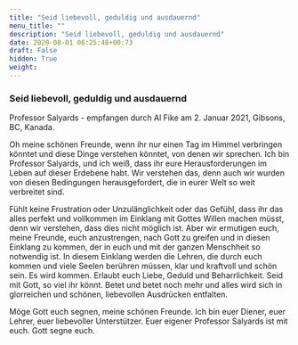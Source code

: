 ```yaml
---
title: "Seid liebevoll, geduldig und ausdauernd"
menu_title: ""
description: "Seid liebevoll, geduldig und ausdauernd"
date: 2020-08-01 06:25:48+00:73
draft: False
hidden: True
weight:
---
```

### Seid liebevoll, geduldig und ausdauernd

Professor Salyards - empfangen durch Al Fike am 2. Januar 2021, Gibsons, BC, Kanada.

Oh meine schönen Freunde, wenn ihr nur einen Tag im Himmel verbringen könntet und diese Dinge verstehen könntet, von denen wir sprechen.  Ich bin Professor Salyards, und ich weiß, dass ihr eure Herausforderungen im Leben auf dieser Erdebene habt. Wir verstehen das, denn auch wir wurden von diesen Bedingungen herausgefordert, die in eurer Welt so weit verbreitet sind.

Fühlt keine Frustration oder Unzulänglichkeit oder das Gefühl, dass ihr das alles perfekt und vollkommen im Einklang mit Gottes Willen machen müsst, denn wir verstehen, dass dies nicht möglich ist. Aber wir ermutigen euch, meine Freunde, euch anzustrengen, nach Gott zu greifen und in diesen Einklang zu kommen, der in euch und mit der ganzen Menschheit so notwendig ist. In diesem Einklang werden die Lehren, die durch euch kommen und viele Seelen berühren müssen, klar und kraftvoll und schön sein. Es wird kommen. Erlaubt euch Liebe, Geduld und Beharrlichkeit. Seid mit Gott, so viel ihr könnt. Betet und betet noch mehr und alles wird sich in glorreichen und schönen, liebevollen Ausdrücken entfalten.

Möge Gott euch segnen, meine schönen Freunde. Ich bin euer Diener, euer Lehrer, euer liebevoller Unterstützer. Euer eigener Professor Salyards ist mit euch. Gott segne euch.
